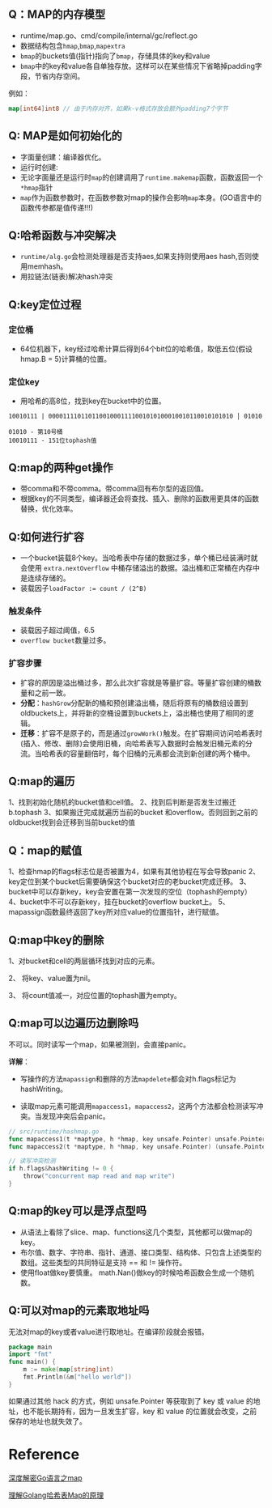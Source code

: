 ## Q：MAP的内存模型

- runtime/map.go、cmd/compile/internal/gc/reflect.go
- 数据结构包含`hmap`,`bmap`,`mapextra`
- `bmap`的buckets值(指针)指向了`bmap`，存储具体的key和value
- `bmap`中的key和value各自单独存放。这样可以在某些情况下省略掉padding字段，节省内存空间。

例如：

```go
map[int64]int8 // 由于内存对齐，如果k-v格式存放会额外padding7个字节
```

## Q: MAP是如何初始化的

- 字面量创建：编译器优化。
- 运行时创建:
- 无论字面量还是运行时`map`的创建调用了`runtime.makemap`函数，函数返回一个`*hmap`指针
- `map`作为函数参数时，在函数参数对map的操作会影响`map`本身。(GO语言中的函数传参都是值传递!!!)

## Q:哈希函数与冲突解决

- `runtime/alg.go`会检测处理器是否支持aes,如果支持则使用aes hash,否则使用memhash。
- 用拉链法(链表)解决hash冲突

## Q:key定位过程

### 定位桶

- 64位机器下，key经过哈希计算后得到64个bit位的哈希值，取低五位(假设hmap.B = 5)计算桶的位置。

### 定位key

- 用哈希的高8位，找到key在bucket中的位置。

```
10010111 | 000011110110110010001111001010100010010110010101010 │ 01010

01010 - 第10号桶
10010111 - 151位tophash值
```

## Q:map的两种get操作

- 带comma和不带comma。带comma回有布尔型的返回值。
- 根据key的不同类型，编译器还会将查找、插入、删除的函数用更具体的函数替换，优化效率。

## Q:如何进行扩容

- 一个bucket装载8个key。当哈希表中存储的数据过多，单个桶已经装满时就会使用 `extra.nextOverflow` 中桶存储溢出的数据。溢出桶和正常桶在内存中是连续存储的。
- 装载因子`loadFactor := count / (2^B)`

### 触发条件

- 装载因子超过阈值，6.5
- `overflow bucket`数量过多。

### 扩容步骤

- 扩容的原因是溢出桶过多，那么此次扩容就是等量扩容。等量扩容创建的桶数量和之前一致。
- **分配**：`hashGrow`分配新的桶和预创建溢出桶，随后将原有的桶数组设置到oldbuckets上，并将新的空桶设置到buckets上，溢出桶也使用了相同的逻辑。
- **迁移**：扩容不是原子的，而是通过`growWork()`触发。在扩容期间访问哈希表时(插入、修改、删除)会使用旧桶，向哈希表写入数据时会触发旧桶元素的分流。当哈希表的容量翻倍时，每个旧桶的元素都会流到新创建的两个桶中。

## Q:map的遍历

1、找到初始化随机的bucket值和cell值。
2、找到后判断是否发生过搬迁 b.tophash
3、如果搬迁完成就遍历当前的bucket 和overflow。否则回到之前的oldbucket找到会迁移到当前bucket的值

## Q：map的赋值

1、检查hmap的flags标志位是否被置为4，如果有其他协程在写会导致panic
2、key定位到某个bucket后需要确保这个bucket对应的老bucket完成迁移。
3、bucket中可以存新key，key会安置在第一次发现的空位（tophash的empty）
4、bucket中不可以存新key，挂在bucket的overflow bucket上。
5、mapassign函数最终返回了key所对应value的位置指针，进行赋值。

## Q:map中key的删除

1、对bucket和cell的两层循环找到对应的元素。

2、 将key、value置为nil。

3、 将count值减一，对应位置的tophash置为empty。

## Q:map可以边遍历边删除吗

不可以。同时读写一个map，如果被测到，会直接panic。

**详解**：

- 写操作的方法`mapassign`和删除的方法`mapdelete`都会对h.flags标记为hashWriting。

- 读取map元素可能调用`mapaccess1`，`mapaccess2`，这两个方法都会检测读写冲突。当发现冲突后会panic。

```go
// src/runtime/hashmap.go
func mapaccess1(t *maptype, h *hmap, key unsafe.Pointer) unsafe.Pointer
func mapaccess2(t *maptype, h *hmap, key unsafe.Pointer) (unsafe.Pointer, bool)

// 读写冲突检测
if h.flags&hashWriting != 0 {
	throw("concurrent map read and map write")
}
```



## Q:map的key可以是浮点型吗

- 从语法上看除了slice、map、functions这几个类型，其他都可以做map的key。
- 布尔值、数字、字符串、指针、通道、接口类型、结构体、只包含上述类型的数组。这些类型的共同特征是支持 == 和 != 操作符。
- 使用float做key要慎重。 math.Nan()做key的时候哈希函数会生成一个随机数。

## Q:可以对map的元素取地址吗

无法对map的key或者value进行取地址。在编译阶段就会报错。

```go
package main
import "fmt"
func main() {
    m := make(map[string]int)
    fmt.Println(&m["hello world"])
}
```

如果通过其他 hack 的方式，例如 unsafe.Pointer 等获取到了 key 或 value 的地址，也不能长期持有，因为一旦发生扩容，key 和 value 的位置就会改变，之前保存的地址也就失效了。

# Reference

[深度解密Go语言之map](https://www.qcrao.com/2019/05/22/dive-into-go-map/)

[理解Golang哈希表Map的原理](https://draveness.me/golang/docs/part2-foundation/ch03-datastructure/golang-hashmap/)

